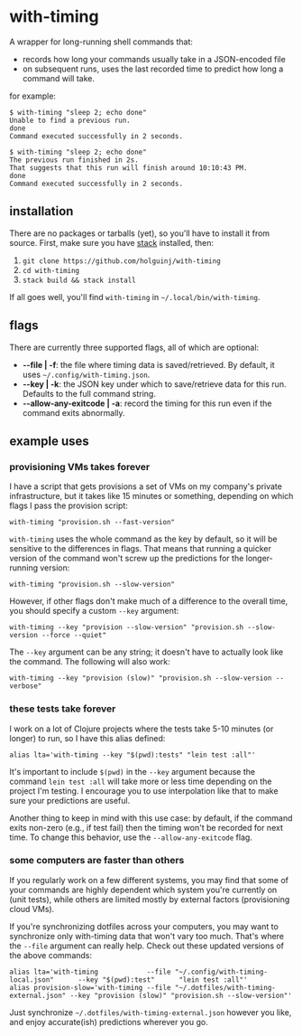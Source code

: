 # with-timing

A wrapper for long-running shell commands that:

* records how long your commands usually take in a JSON-encoded file
* on subsequent runs, uses the last recorded time to predict how long a command will take.

for example:

```
$ with-timing "sleep 2; echo done"
Unable to find a previous run.
done
Command executed successfully in 2 seconds.

$ with-timing "sleep 2; echo done"
The previous run finished in 2s.
That suggests that this run will finish around 10:10:43 PM.
done
Command executed successfully in 2 seconds.
```

## installation

There are no packages or tarballs (yet), so you'll have to install it from source.
First, make sure you have [stack](https://haskellstack.org) installed, then:

1. `git clone https://github.com/holguinj/with-timing`
2. `cd with-timing`
3. `stack build && stack install`

If all goes well, you'll find `with-timing` in `~/.local/bin/with-timing`.

## flags

There are currently three supported flags, all of which are optional:

* **--file | -f**: the file where timing data is saved/retrieved. By default, it uses `~/.config/with-timing.json`.
* **--key | -k**: the JSON key under which to save/retrieve data for this run. Defaults to the full command string.
* **--allow-any-exitcode | -a**: record the timing for this run even if the command exits abnormally.

## example uses

### provisioning VMs takes forever

I have a script that gets provisions a set of VMs on my company's private infrastructure, but it takes like 15 minutes or something, depending on which flags I pass the provision script:

```
with-timing "provision.sh --fast-version"
```

`with-timing` uses the whole command as the key by default, so it will be sensitive to the differences in flags.
That means that running a quicker version of the command won't screw up the predictions for the longer-running version:

```
with-timing "provision.sh --slow-version"
```

However, if other flags don't make much of a difference to the overall time, you should specify a custom `--key` argument:

```
with-timing --key "provision --slow-version" "provision.sh --slow-version --force --quiet"
```

The `--key` argument can be any string; it doesn't have to actually look like the command.
The following will also work:

```
with-timing --key "provision (slow)" "provision.sh --slow-version --verbose"
```

### these tests take forever

I work on a lot of Clojure projects where the tests take 5-10 minutes (or longer) to run, so I have this alias defined:

`alias lta='with-timing --key "$(pwd):tests" "lein test :all"'`

It's important to include `$(pwd)` in the `--key` argument because the command `lein test :all` will take more or less time depending on the project I'm testing.
I encourage you to use interpolation like that to make sure your predictions are useful.

Another thing to keep in mind with this use case: by default, if the command exits non-zero (e.g., if test fail) then the timing won't be recorded for next time.
To change this behavior, use the `--allow-any-exitcode` flag.

### some computers are faster than others

If you regularly work on a few different systems, you may find that some of your commands are highly dependent which system you're currently on (unit tests), while others are limited mostly by external factors (provisioning cloud VMs).

If you're synchronizing dotfiles across your computers, you may want to synchronize only with-timing data that won't vary too much.
That's where the `--file` argument can really help. Check out these updated versions of the above commands:

```
alias lta='with-timing            --file "~/.config/with-timing-local.json"      --key "$(pwd):test"      "lein test :all"'
alias provision-slow='with-timing --file "~/.dotfiles/with-timing-external.json" --key "provision (slow)" "provision.sh --slow-version"'
```

Just synchronize `~/.dotfiles/with-timing-external.json` however you like, and enjoy accurate(ish) predictions wherever you go.
